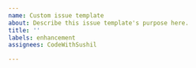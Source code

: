 ```yaml
---
name: Custom issue template
about: Describe this issue template's purpose here.
title: ''
labels: enhancement
assignees: CodeWithSushil

---
```



